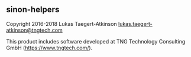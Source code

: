 sinon-helpers
-------------

Copyright 2016-2018 Lukas Taegert-Atkinson <lukas.taegert-atkinson@tngtech.com>
 
This product includes software developed at TNG Technology Consulting GmbH (https://www.tngtech.com/).

